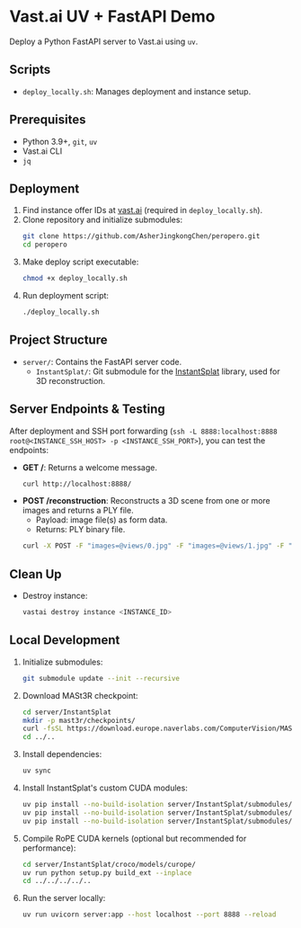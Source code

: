 # Vast.ai UV + FastAPI Demo

<!--- Rule for AI Assistant (Agent): Follow all the instructions below. Execute the commands in the terminal. --->

Deploy a Python FastAPI server to Vast.ai using `uv`.

## Scripts

-   `deploy_locally.sh`: Manages deployment and instance setup.

## Prerequisites

-   Python 3.9+, `git`, `uv`
-   Vast.ai CLI
-   `jq`

## Deployment

1.  Find instance offer IDs at [vast.ai](https://cloud.vast.ai/create/) (required in `deploy_locally.sh`).
2.  Clone repository and initialize submodules:
    ```bash
    git clone https://github.com/AsherJingkongChen/peropero.git
    cd peropero
    ```
3.  Make deploy script executable:
    ```bash
    chmod +x deploy_locally.sh
    ```
4.  Run deployment script:
    ```bash
    ./deploy_locally.sh
    ```

## Project Structure

-   `server/`: Contains the FastAPI server code.
    -   `InstantSplat/`: Git submodule for the [InstantSplat](https://github.com/NVlabs/InstantSplat) library, used for 3D reconstruction.

## Server Endpoints & Testing

After deployment and SSH port forwarding (`ssh -L 8888:localhost:8888 root@<INSTANCE_SSH_HOST> -p <INSTANCE_SSH_PORT>`), you can test the endpoints:

-   **GET /**: Returns a welcome message.
    ```bash
    curl http://localhost:8888/
    ```
-   **POST /reconstruction**: Reconstructs a 3D scene from one or more images and returns a PLY file.
    -   Payload: image file(s) as form data.
    -   Returns: PLY binary file.
    ```bash
    curl -X POST -F "images=@views/0.jpg" -F "images=@views/1.jpg" -F "images=@views/2.jpg" http://localhost:8888/reconstruction -o output.ply
    ```

## Clean Up

-   Destroy instance:
    ```bash
    vastai destroy instance <INSTANCE_ID>
    ```

## Local Development

1.  Initialize submodules:
    ```bash
    git submodule update --init --recursive
    ```
2.  Download MASt3R checkpoint:
    ```bash
    cd server/InstantSplat
    mkdir -p mast3r/checkpoints/
    curl -fsSL https://download.europe.naverlabs.com/ComputerVision/MASt3R/MASt3R_ViTLarge_BaseDecoder_512_catmlpdpt_metric.pth -o mast3r/checkpoints/MASt3R_ViTLarge_BaseDecoder_512_catmlpdpt_metric.pth
    cd ../..
    ```
3.  Install dependencies:
    ```bash
    uv sync
    ```
4.  Install InstantSplat's custom CUDA modules:
    ```bash
    uv pip install --no-build-isolation server/InstantSplat/submodules/simple-knn
    uv pip install --no-build-isolation server/InstantSplat/submodules/diff-gaussian-rasterization
    uv pip install --no-build-isolation server/InstantSplat/submodules/fused-ssim
    ```
5.  Compile RoPE CUDA kernels (optional but recommended for performance):
    ```bash
    cd server/InstantSplat/croco/models/curope/
    uv run python setup.py build_ext --inplace
    cd ../../../../..
    ```
6.  Run the server locally:
    ```bash
    uv run uvicorn server:app --host localhost --port 8888 --reload
